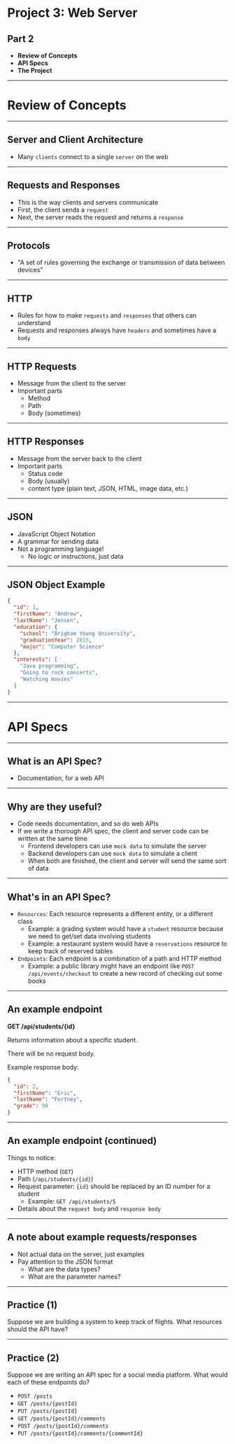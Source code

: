 <!--
$theme: default
page_number: true
footer: Java Class - Web Server Project (pt. 2)
-->

# Project 3: Web Server

## Part 2

- **Review of Concepts**
- **API Specs**
- **The Project**

--------------------------------------------------------------------------





# Review of Concepts

--------------------------------------------------------------------------

## Server and Client Architecture

- Many `clients` connect to a single `server` on the web

--------------------------------------------------------------------------

## Requests and Responses

- This is the way clients and servers communicate
- First, the client sends a `request`
- Next, the server reads the request and returns a `response`

--------------------------------------------------------------------------

## Protocols

- "A set of rules governing the exchange or transmission of data between devices"

--------------------------------------------------------------------------

## HTTP

- Rules for how to make `requests` and `responses` that others can understand
- Requests and responses always have `headers` and sometimes have a `body`

--------------------------------------------------------------------------

## HTTP Requests

- Message from the client to the server
- Important parts
  - Method
  - Path
  - Body (sometimes)

--------------------------------------------------------------------------

## HTTP Responses

- Message from the server back to the client
- Important parts
  - Status code
  - Body (usually)
  - content type (plain text, JSON, HTML, image data, etc.)

--------------------------------------------------------------------------

## JSON

- JavaScript Object Notation
- A grammar for sending data
- Not a programming language!
  - No logic or instructions, just data

--------------------------------------------------------------------------

## JSON Object Example

```json
{
  "id": 1,
  "firstName": "Andrew",
  "lastName": "Jensen",
  "education": {
    "school": "Brigham Young University",
    "graduationYear": 2015,
    "major": "Computer Science"
  },
  "interests": [
    "Java programming",
    "Going to rock concerts",
    "Watching movies"
  ]
}
```

--------------------------------------------------------------------------




# API Specs

--------------------------------------------------------------------------

## What is an API Spec?

- Documentation, for a web API

--------------------------------------------------------------------------

## Why are they useful?

- Code needs documentation, and so do web APIs
- If we write a thorough API spec, the client and server code can be written at the same time
  - Frontend developers can use `mock data` to simulate the server
  - Backend developers can use `mock data` to simulate a client
  - When both are finished, the client and server will send the same sort of data

--------------------------------------------------------------------------

## What's in an API Spec?

- `Resources`: Each resource represents a different entity, or a different class
  - Example: a grading system would have a `student` resource because we need to get/set data involving students
  - Example: a restaurant system would have a `reservations` resource to keep track of reserved tables
- `Endpoints`: Each endpoint is a combination of a path and HTTP method
  - Example: a public library might have an endpoint like `POST /api/events/checkout` to create a new record of checking out some books

--------------------------------------------------------------------------

## An example endpoint

**GET /api/students/{id}**

Returns information about a specific student.

There will be no request body.

Example response body:

```json
{
  "id": 2,
  "firstName": "Eric",
  "lastName": "Fortney",
  "grade": 90
}
```

--------------------------------------------------------------------------

## An example endpoint (continued)

Things to notice:

- HTTP method (`GET`)
- Path (`/api/students/{id}`)
- Request parameter: `{id}` should be replaced by an ID number for a student
  - Example: `GET /api/students/5`
- Details about the `request body` and `response body`

--------------------------------------------------------------------------

## A note about example requests/responses

- Not actual data on the server, just examples
- Pay attention to the JSON format
  - What are the data types?
  - What are the parameter names?

--------------------------------------------------------------------------

## Practice (1)

Suppose we are building a system to keep track of flights. What resources should the API have?

--------------------------------------------------------------------------

## Practice (2)

Suppose we are writing an API spec for a social media platform. What would each of these endpoints do?

- `POST /posts`
- `GET /posts/{postId}`
- `PUT /posts/{postId}`
- `GET /posts/{postId}/comments`
- `POST /posts/{postId}/comments`
- `PUT /posts/{postId}/comments/{commentId}`
